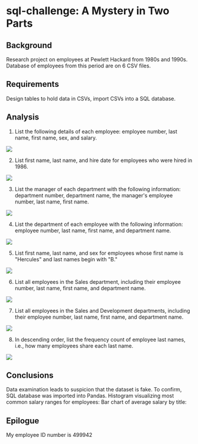 # sql-challenge: A Mystery in Two Parts

## Background
Research project on employees at Pewlett Hackard from 1980s and 1990s. Database of employees from this period are on 6 CSV files. 

## Requirements 
Design tables to hold data in CSVs, import CSVs into a SQL database. 

## Analysis
1) List the following details of each employee: employee number, last name, first name, sex, and salary.

![](https://github.com/staceyj118/sql-challenge/blob/main/Employe%20SQL/Images/Query1.PNG?raw=true)

2) List first name, last name, and hire date for employees who were hired in 1986.

![](https://github.com/staceyj118/sql-challenge/blob/main/Employe%20SQL/Images/Query2.PNG?raw=true)

3) List the manager of each department with the following information: department number, department name, the manager's employee number, last name, first name.

![](https://github.com/staceyj118/sql-challenge/blob/main/Employe%20SQL/Images/Query3.PNG?raw=true)

4) List the department of each employee with the following information: employee number, last name, first name, and department name.

![](https://github.com/staceyj118/sql-challenge/blob/main/Employe%20SQL/Images/Query4.PNG?raw=true)

5) List first name, last name, and sex for employees whose first name is "Hercules" and last names begin with "B."

![](https://github.com/staceyj118/sql-challenge/blob/main/Employe%20SQL/Images/Query5.PNG?raw=true)

6) List all employees in the Sales department, including their employee number, last name, first name, and department name.

![](https://github.com/staceyj118/sql-challenge/blob/main/Employe%20SQL/Images/Query6.PNG?raw=true)

7) List all employees in the Sales and Development departments, including their employee number, last name, first name, and department name.

![](https://github.com/staceyj118/sql-challenge/blob/main/Employe%20SQL/Images/Query7.PNG?raw=true)

8) In descending order, list the frequency count of employee last names, i.e., how many employees share each last name.

![](https://github.com/staceyj118/sql-challenge/blob/main/Employe%20SQL/Images/Query8.PNG?raw=true)


## Conclusions
Data examination leads to suspicion that the dataset is fake. To confirm, SQL database was imported into Pandas. 
Histogram visualizing most common salary ranges for employees: 
Bar chart of average salary by title: 

## Epilogue
My employee ID number is 499942